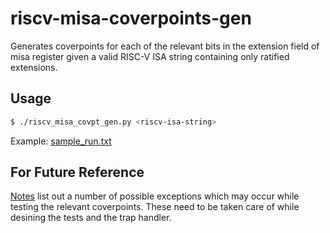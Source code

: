 # riscv-misa-coverpoints-gen
Generates coverpoints for each of the relevant bits in the extension field of misa register given a valid RISC-V ISA string containing only ratified extensions.

## Usage
```bash
$ ./riscv_misa_covpt_gen.py <riscv-isa-string>
```
Example: [sample_run.txt](sample_run.txt)

## For Future Reference
[Notes](notes.md) list out a number of possible exceptions which may occur while testing the relevant coverpoints. These need to be taken care of while desining the tests and the trap handler.
